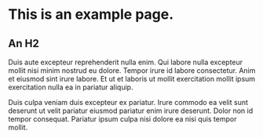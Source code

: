 
# This is an example page.

## An H2

Duis aute excepteur reprehenderit nulla enim. Qui labore nulla excepteur mollit nisi minim nostrud eu dolore. Tempor irure id labore consectetur. Anim et eiusmod sint irure labore. Et ut et laboris ut mollit exercitation mollit ipsum exercitation nulla ea in pariatur aliquip.

Duis culpa veniam duis excepteur ex pariatur. Irure commodo ea velit sunt deserunt ut velit pariatur eiusmod pariatur enim irure deserunt. Dolor non id tempor consequat. Pariatur ipsum culpa nisi dolore ea nisi quis tempor mollit.
